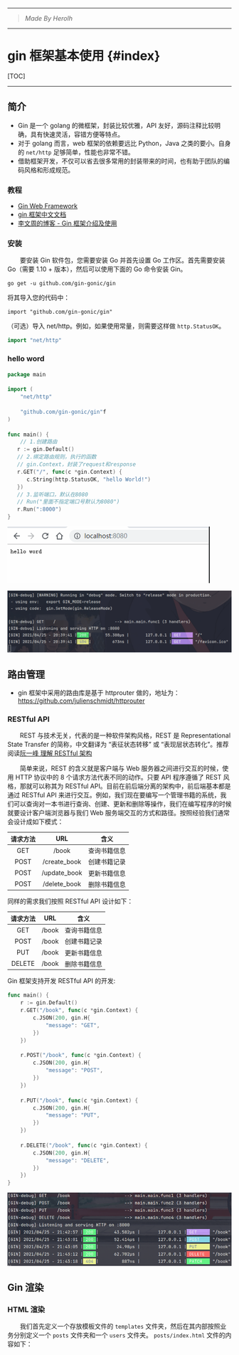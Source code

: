 ----------------------------------------------
> *Made By Herolh*
----------------------------------------------

# gin 框架基本使用 {#index}

[TOC]











--------------------------------------------

## 简介

- Gin 是一个 golang 的微框架，封装比较优雅，API 友好，源码注释比较明确，具有快速灵活，容错方便等特点。
- 对于 golang 而言，web 框架的依赖要远比 Python，Java 之类的要小。自身的 `net/http` 足够简单，性能也非常不错。
- 借助框架开发，不仅可以省去很多常用的封装带来的时间，也有助于团队的编码风格和形成规范。



### 教程

- [ Gin Web Framework](https://gin-gonic.com/zh-cn/)
- [gin 框架中文文档](http://topgoer.com/gin%E6%A1%86%E6%9E%B6/)
- [李文周的博客 - Gin 框架介绍及使用](https://liwenzhou.com/posts/Go/Gin_framework/)



### 安装

&emsp;&emsp;要安装 Gin 软件包，您需要安装 Go 并首先设置 Go 工作区。首先需要安装 Go（需要 1.10 + 版本），然后可以使用下面的 Go 命令安装 Gin。

```shell
go get -u github.com/gin-gonic/gin
```

将其导入您的代码中：

```shell
import "github.com/gin-gonic/gin"
```

（可选）导入 net/http。例如，如果使用常量，则需要这样做 `http.StatusOK`。

```go
import "net/http"
```



### hello word

```go
package main

import (
    "net/http"

    "github.com/gin-gonic/gin"f
)

func main() {
    // 1.创建路由
   r := gin.Default()
   // 2.绑定路由规则，执行的函数
   // gin.Context，封装了request和response
   r.GET("/", func(c *gin.Context) {
      c.String(http.StatusOK, "hello World!")
   })
   // 3.监听端口，默认在8080
   // Run("里面不指定端口号默认为8080") 
   r.Run(":8000")
}
```

![image-20210425202604428](.assets/image-20210425202604428.png)

![image-20210425204006483](.assets/image-20210425204006483.png)





## 路由管理

- gin 框架中采用的路由库是基于 httprouter 做的，地址为：https://github.com/julienschmidt/httprouter



### RESTful API

&emsp;&emsp;REST 与技术无关，代表的是一种软件架构风格，REST 是 Representational State Transfer 的简称，中文翻译为 “表征状态转移” 或 “表现层状态转化”。推荐阅读[阮一峰 理解 RESTful 架构](http://www.ruanyifeng.com/blog/2011/09/restful.html)

&emsp;&emsp;简单来说，REST 的含义就是客户端与 Web 服务器之间进行交互的时候，使用 HTTP 协议中的 8 个请求方法代表不同的动作。只要 API 程序遵循了 REST 风格，那就可以称其为 RESTful API。目前在前后端分离的架构中，前后端基本都是通过 RESTful API 来进行交互。例如，我们现在要编写一个管理书籍的系统，我们可以查询对一本书进行查询、创建、更新和删除等操作，我们在编写程序的时候就要设计客户端浏览器与我们 Web 服务端交互的方式和路径。按照经验我们通常会设计成如下模式：

| 请求方法 |     URL      |     含义     |
| :------: | :----------: | :----------: |
|   GET    |    /book     | 查询书籍信息 |
|   POST   | /create_book | 创建书籍记录 |
|   POST   | /update_book | 更新书籍信息 |
|   POST   | /delete_book | 删除书籍信息 |

同样的需求我们按照 RESTful API 设计如下：

| 请求方法 |  URL  |     含义     |
| :------: | :---: | :----------: |
|   GET    | /book | 查询书籍信息 |
|   POST   | /book | 创建书籍记录 |
|   PUT    | /book | 更新书籍信息 |
|  DELETE  | /book | 删除书籍信息 |

Gin 框架支持开发 RESTful API 的开发:

```go
func main() {
	r := gin.Default()
	r.GET("/book", func(c *gin.Context) {
		c.JSON(200, gin.H{
			"message": "GET",
		})
	})

	r.POST("/book", func(c *gin.Context) {
		c.JSON(200, gin.H{
			"message": "POST",
		})
	})

	r.PUT("/book", func(c *gin.Context) {
		c.JSON(200, gin.H{
			"message": "PUT",
		})
	})

	r.DELETE("/book", func(c *gin.Context) {
		c.JSON(200, gin.H{
			"message": "DELETE",
		})
	})
}
```

![image-20210425214349763](.assets/image-20210425214349763.png)



## Gin 渲染

### HTML 渲染

&emsp;&emsp;我们首先定义一个存放模板文件的 `templates` 文件夹，然后在其内部按照业务分别定义一个 `posts` 文件夹和一个 `users` 文件夹。 `posts/index.html` 文件的内容如下：

















